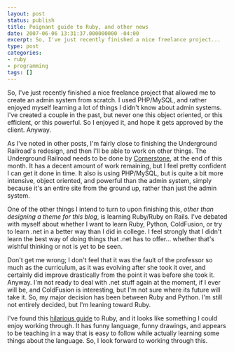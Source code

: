 ```yaml
---
layout: post
status: publish
title: Poignant guide to Ruby, and other news
date: 2007-06-06 13:31:37.000000000 -04:00
excerpt: So, I've just recently finished a nice freelance project...
type: post
categories:
- ruby
- programming
tags: []
---
```

So, I've just recently finished a nice freelance project that allowed me to create an admin system from scratch. I used PHP/MySQL, and rather enjoyed myself learning a lot of things I didn't know about admin systems. I've created a couple in the past, but never one this object oriented, or this efficient, or this powerful. So I enjoyed it, and hope it gets approved by the client. Anyway.

As I've noted in other posts, I'm fairly close to finishing the Underground Railroad's redesign, and then I'll be able to work on other things. The Underground Railroad needs to be done by <a href="http://www.cornerstonefestival.com/">Cornerstone</a>, at the end of this month. It has a decent amount of work remaining, but I feel pretty confident I can get it done in time. It also is using PHP/MySQL, but is quite a bit more intensive, object oriented, and powerful than the admin system, simply because it's an entire site from the ground up, rather than just the admin system.

One of the other things I intend to turn to upon finishing this, <em>other than designing a theme for this blog</em>, is learning Ruby/Ruby on Rails. I've debated with myself about whether I want to learn Ruby, Python, ColdFusion, or try to learn .net in a better way than I did in college. I feel strongly that I didn't learn the best way of doing things that .net has to offer... whether that's wishful thinking or not is yet to be seen.

Don't get me wrong; I don't feel that it was the fault of the professor so much as the curriculum, as it was evolving after she took it over, and certainly did improve drastically from the point it was before she took it. Anyway. I'm not ready to deal with .net stuff again at the moment, if I ever will be, and ColdFusion is interesting, but I'm not sure where its future will take it. So, my major decision has been between Ruby and Python. I'm still not entirely decided, but I'm leaning toward Ruby.

I've found this <a href="http://www.poignantguide.net/ruby/">hilarious guide</a> to Ruby, and it looks like something I could enjoy working through. It has funny language, funny drawings, and appears to be teaching in a way that is easy to follow while actually learning some things about the language. So, I look forward to working through this.
